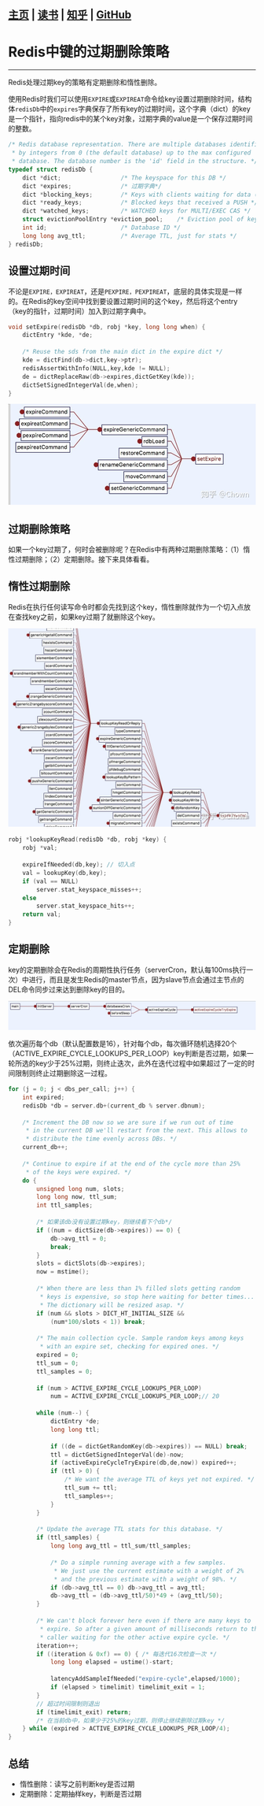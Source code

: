 [主页](http://vonzhou.com)  | [读书](https://github.com/vonzhou/readings)  | [知乎](https://www.zhihu.com/people/vonzhou) | [GitHub](https://github.com/vonzhou)
---
# Redis中键的过期删除策略
---

Redis处理过期key的策略有定期删除和惰性删除。

使用Redis时我们可以使用`EXPIRE`或`EXPIREAT`命令给key设置过期删除时间，结构体`redisDb`中的`expires`字典保存了所有key的过期时间，这个字典（dict）的key是一个指针，指向redis中的某个key对象，过期字典的value是一个保存过期时间的整数。

```c
/* Redis database representation. There are multiple databases identified
 * by integers from 0 (the default database) up to the max configured
 * database. The database number is the 'id' field in the structure. */
typedef struct redisDb {
    dict *dict;                 /* The keyspace for this DB */
    dict *expires;              /* 过期字典*/
    dict *blocking_keys;        /* Keys with clients waiting for data (BLPOP) */
    dict *ready_keys;           /* Blocked keys that received a PUSH */
    dict *watched_keys;         /* WATCHED keys for MULTI/EXEC CAS */
    struct evictionPoolEntry *eviction_pool;    /* Eviction pool of keys */
    int id;                     /* Database ID */
    long long avg_ttl;          /* Average TTL, just for stats */
} redisDb;
```

## 设置过期时间

不论是`EXPIRE，EXPIREAT`，还是`PEXPIRE，PEXPIREAT`，底层的具体实现是一样的。在Redis的key空间中找到要设置过期时间的这个key，然后将这个entry（key的指针，过期时间）加入到过期字典中。

```c
void setExpire(redisDb *db, robj *key, long long when) {
    dictEntry *kde, *de;

    /* Reuse the sds from the main dict in the expire dict */
    kde = dictFind(db->dict,key->ptr);
    redisAssertWithInfo(NULL,key,kde != NULL);
    de = dictReplaceRaw(db->expires,dictGetKey(kde));
    dictSetSignedIntegerVal(de,when);
}
```

![](redis-expire-1.jpg)

## 过期删除策略

如果一个key过期了，何时会被删除呢？在Redis中有两种过期删除策略：（1）惰性过期删除；（2）定期删除。接下来具体看看。

## 惰性过期删除

Redis在执行任何读写命令时都会先找到这个key，惰性删除就作为一个切入点放在查找key之前，如果key过期了就删除这个key。

![](redis-expire-2.jpg)

```c
robj *lookupKeyRead(redisDb *db, robj *key) {
    robj *val;

    expireIfNeeded(db,key); // 切入点
    val = lookupKey(db,key);
    if (val == NULL)
        server.stat_keyspace_misses++;
    else
        server.stat_keyspace_hits++;
    return val;
}
```


## 定期删除

key的定期删除会在Redis的周期性执行任务（serverCron，默认每100ms执行一次）中进行，而且是发生Redis的master节点，因为slave节点会通过主节点的DEL命令同步过来达到删除key的目的。

![](redis-expire-3.jpg)

依次遍历每个db（默认配置数是16），针对每个db，每次循环随机选择20个（ACTIVE_EXPIRE_CYCLE_LOOKUPS_PER_LOOP）key判断是否过期，如果一轮所选的key少于25%过期，则终止迭次，此外在迭代过程中如果超过了一定的时间限制则终止过期删除这一过程。



```c
for (j = 0; j < dbs_per_call; j++) {
    int expired;
    redisDb *db = server.db+(current_db % server.dbnum);

    /* Increment the DB now so we are sure if we run out of time
     * in the current DB we'll restart from the next. This allows to
     * distribute the time evenly across DBs. */
    current_db++;

    /* Continue to expire if at the end of the cycle more than 25%
     * of the keys were expired. */
    do {
        unsigned long num, slots;
        long long now, ttl_sum;
        int ttl_samples;

        /* 如果该db没有设置过期key，则继续看下个db*/
        if ((num = dictSize(db->expires)) == 0) {
            db->avg_ttl = 0;
            break;
        }
        slots = dictSlots(db->expires);
        now = mstime();

        /* When there are less than 1% filled slots getting random
         * keys is expensive, so stop here waiting for better times...
         * The dictionary will be resized asap. */
        if (num && slots > DICT_HT_INITIAL_SIZE &&
            (num*100/slots < 1)) break;

        /* The main collection cycle. Sample random keys among keys
         * with an expire set, checking for expired ones. */
        expired = 0;
        ttl_sum = 0;
        ttl_samples = 0;

        if (num > ACTIVE_EXPIRE_CYCLE_LOOKUPS_PER_LOOP)
            num = ACTIVE_EXPIRE_CYCLE_LOOKUPS_PER_LOOP;// 20

        while (num--) {
            dictEntry *de;
            long long ttl;

            if ((de = dictGetRandomKey(db->expires)) == NULL) break;
            ttl = dictGetSignedIntegerVal(de)-now;
            if (activeExpireCycleTryExpire(db,de,now)) expired++;
            if (ttl > 0) {
                /* We want the average TTL of keys yet not expired. */
                ttl_sum += ttl;
                ttl_samples++;
            }
        }

        /* Update the average TTL stats for this database. */
        if (ttl_samples) {
            long long avg_ttl = ttl_sum/ttl_samples;

            /* Do a simple running average with a few samples.
             * We just use the current estimate with a weight of 2%
             * and the previous estimate with a weight of 98%. */
            if (db->avg_ttl == 0) db->avg_ttl = avg_ttl;
            db->avg_ttl = (db->avg_ttl/50)*49 + (avg_ttl/50);
        }

        /* We can't block forever here even if there are many keys to
         * expire. So after a given amount of milliseconds return to the
         * caller waiting for the other active expire cycle. */
        iteration++;
        if ((iteration & 0xf) == 0) { /* 每迭代16次检查一次 */
            long long elapsed = ustime()-start;

            latencyAddSampleIfNeeded("expire-cycle",elapsed/1000);
            if (elapsed > timelimit) timelimit_exit = 1;
        }
		// 超过时间限制则退出
        if (timelimit_exit) return;
        /* 在当前db中，如果少于25%的key过期，则停止继续删除过期key */
    } while (expired > ACTIVE_EXPIRE_CYCLE_LOOKUPS_PER_LOOP/4);
}
```


## 总结

* 惰性删除：读写之前判断key是否过期
* 定期删除：定期抽样key，判断是否过期



